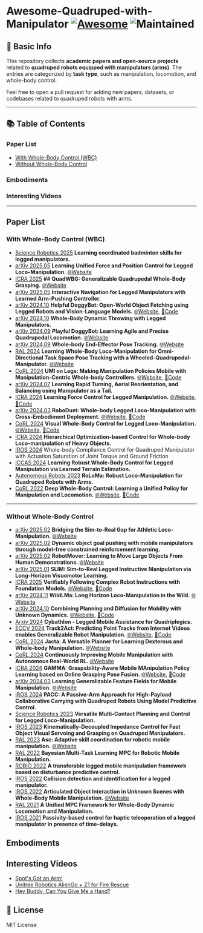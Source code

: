 # Awesome-Quadruped-with-Manipulator [![Awesome](https://awesome.re/badge.svg)](https://awesome.re) ![Maintained](https://img.shields.io/badge/Maintained%3F-yes-brightgreen.svg)

## 🦾 Basic Info
This repository collects **academic papers and open-source projects** related to **quadruped robots equipped with manipulators (arms)**. The entries are categorized by **task type**, such as manipulation, locomotion, and whole-body control.

Feel free to open a pull request for adding new papers, datasets, or codebases related to quadruped robots with arms.

---

## 📚 Table of Contents

### Paper List
- [With Whole-Body Control (WBC)](#with-whole-body-control-wbc)
- [Without Whole-Body Control](#without-whole-body-control)

### Embodiments

### Interesting Videos

---

## Paper List
### With Whole-Body Control (WBC)
- [Science Robotics 2025](https://www.science.org/doi/epdf/10.1126/scirobotics.adu3922) **Learning coordinated badminton skills for legged manipulators.** 
- [arXiv 2025.05](https://arxiv.org/abs/2505.20829) **Learning Unified Force and Position Control for Legged Loco-Manipulation.** [🌐Website](https://unified-force.github.io/) 
- [ICRA 2025](https://arxiv.org/abs/2411.06782) **## QuadWBG: Generalizable Quadrupedal Whole-Body Grasping.** [🌐Website](https://quadwbg.github.io/)
- [arXiv 2025.05](https://arxiv.org/abs/2503.01474) **Interactive Navigation for Legged Manipulators with Learned Arm-Pushing Controller.** 
- [arXiv 2024.10](https://arxiv.org/abs/2410.00231) **Helpful DoggyBot: Open-World Object Fetching using Legged Robots and Vision-Language Models.** [🌐Website](https://helpful-doggybot.github.io/), [🌟Code](https://github.com/WooQi57/Helpful-Doggybot)
- [arXiv 2024.10](https://arxiv.org/pdf/2410.05681) **Whole-Body Dynamic Throwing with Legged Manipulators.** 
- [arXiv 2024.09](https://arxiv.org/abs/2409.19920) **Playful DoggyBot: Learning Agile and Precise Quadrupedal Locomotion.** [🌐Website](https://playful-doggybot.github.io/)
- [arXiv 2024.09](https://arxiv.org/abs/2409.16048) **Whole-body End-Effector Pose Tracking.** [🌐Website](https://leggedrobotics.github.io/wholebody-pose-control/)
- [RAL 2024](https://arxiv.org/abs/2412.03012) **Learning Whole-Body Loco-Manipulation for Omni-Directional Task Space Pose Tracking with a Wheeled-Quadrupedal-Manipulator.** [🌐Website](https://clearlab-sustech.github.io/RFM_loco_mani/)
- [CoRL 2024](https://arxiv.org/abs/2407.10353) **UMI on Legs: Making Manipulation Policies Mobile with Manipulation-Centric Whole-body Controllers.** [🌐Website](https://umi-on-legs.github.io/), [🌟Code](https://github.com/real-stanford/umi-on-legs)
- [arXiv 2024.07](https://arxiv.org/abs/2407.10420) **Learning Rapid Turning, Aerial Reorientation, and Balancing using Manipulator as a Tail.** 
- [ICRA 2024](https://arxiv.org/abs/2405.01402) **Learning Force Control for Legged Manipulation.** [🌐Website](https://tif-twirl-13.github.io/learning-compliance), [🌟Code](https://github.com/Improbable-AI/learning-compliance)
- [arXiv 2024.03](https://arxiv.org/abs/2403.17367v4) **RoboDuet: Whole-body Legged Loco-Manipulation with Cross-Embodiment Deployment.** [🌐Website](https://locomanip-duet.github.io/), [🌟Code](https://github.com/locomanip-duet/RoboDuet)
- [CoRL 2024](https://arxiv.org/abs/2403.16967) **Visual Whole-Body Control for Legged Loco-Manipulation.** [🌐Website](https://wholebody-b1.github.io/), [🌟Code](https://github.com/Ericonaldo/visual_wholebody)
- [ICRA 2024](https://arxiv.org/abs/2311.00112) **Hierarchical Optimization-based Control for Whole-body Loco-manipulation of Heavy Objects.** 
- [IROS 2024](https://ieeexplore-ieee-org.ezproxy.lib.szu.edu.cn/stamp/stamp.jsp?tp=&arnumber=10802754) Whole-body Compliance Control for Quadruped Manipulator with Actuation Saturation of Joint Torque and Ground Friction
- [ICCAS 2024](https://ieeexplore-ieee-org.ezproxy.lib.szu.edu.cn/stamp/stamp.jsp?tp=&arnumber=10773069) **Learning Robust Whole-Body Control for Legged Manipulation via Learned Terrain Estimation.**
- [Autonomous Robots 2023](https://arxiv.org/abs/2203.01446) **RoLoMa: Robust Loco-Manipulation  for Quadruped Robots with Arms.**
- [CoRL 2022](https://arxiv.org/abs/2210.10044) **Deep Whole-Body Control: Learning a Unified Policy for Manipulation and Locomotion.** [🌐Website](https://manipulation-locomotion.github.io/), [🌟Code](https://github.com/MarkFzp/Deep-Whole-Body-Control)


---

### Without Whole-Body Control
- [arXiv 2025.02](https://arxiv.org/abs/2502.10894) **Bridging the Sim-to-Real Gap for Athletic Loco-Manipulation.** [🌐Website](https://uan.csail.mit.edu/) 
- [arXiv 2025.02](https://arxiv.org/abs/2502.01546) **Dynamic object goal pushing with mobile manipulators through model-free constrained reinforcement learning.**
- [arXiv 2025.02](https://arxiv.org/abs/2502.05271) **RobotMover: Learning to Move Large Objects From Human Demonstrations.** [🌐Website](https://easypapersniper.github.io/projects/robotMover/robotMover.html)
- [arXiv 2025.01](https://arxiv.org/abs/2501.09905) **SLIM: Sim-to-Real Legged Instructive Manipulation via Long-Horizon Visuomotor Learning.**
- [ICRA 2025](https://arxiv.org/pdf/2402.11498) **Verifiably Following Complex Robot Instructions with Foundation Models.** [🌐Website](https://robotlimp.github.io/), [🌟Code](https://github.com/benedictquartey/robotlimp)
- [arXiv 2024.11](https://arxiv.org/pdf/2411.15131) **WildLMa: Long Horizon Loco-Manipulation in the Wild.** [🌐Website](https://wildlma.github.io/)
- [arXiv 2024.10](https://arxiv.org/abs/2410.06911) **Combining Planning and Diffusion for Mobility with Unknown Dynamics.** [🌐Website](https://yravan.github.io/plannerorderedpolicy/), [🌟Code](https://github.com/zt-yang/diffusion-ccsp)
- [Arxiv 2024](https://arxiv.org/abs/2405.07445) **Cybathlon - Legged Mobile Assistance for Quadriplegics.**
- [ECCV 2024](https://arxiv.org/abs/2405.01527) **Track2Act: Predicting Point Tracks from Internet Videos enables Generalizable Robot Manipulation.** [🌐Website](https://homangab.github.io/track2act/), [🌟Code](https://github.com/homangab/Track-2-Act/)
- [CoRL 2024](https://arxiv.org/abs/2408.01258) **Jacta: A Versatile Planner for Learning Dexterous and Whole-body Manipulation.** [🌐Website](https://jacta-manipulation.github.io/)
- [CoRL 2024](https://continual-mobile-manip.github.io/) **Continuously Improving Mobile Manipulation with Autonomous Real-World RL.** [🌐Website](https://geff-b1.github.io/)
- [ICRA 2024](https://arxiv.org/abs/2309.15459) **GAMMA: Graspability-Aware Mobile MAnipulation Policy Learning based on Online Grasping Pose Fusion.** [🌐Website](https://pku-epic.github.io/GAMMA/), [🌟Code](https://github.com/user432/gamma)
- [arXiv 2024.03](https://arxiv.org/pdf/2403.07563) **Learning Generalizable Feature Fields for Mobile Manipulation.** [🌐Website](https://geff-b1.github.io/)
- [IROS 2024](https://arxiv.org/abs/2403.19862) **PACC: A Passive-Arm Approach for High-Payload Collaborative Carrying with Quadruped Robots Using Model Predictive Control.**
- [Science Robotics 2023](https://arxiv.org/abs/2308.09179) **Versatile Multi-Contact Planning and Control for Legged Loco-Manipulation.** 
- [IROS 2023](https://arxiv.org/abs/2307.04918) **Kinematically-Decoupled Impedance Control for Fast Object Visual Servoing and Grasping on Quadruped Manipulators.**
- [RAL 2023](https://arxiv.org/abs/2304.00410) **Asc: Adaptive skill coordination for robotic mobile manipulation.** [🌐Website](https://adaptiveskillcoordination.github.io/)
- [RAL 2022](https://arxiv.org/abs/2211.10270) **Bayesian Multi-Task Learning MPC for Robotic Mobile Manipulation.**
- [ROBIO 2022](https://arxiv.org/abs/2203.03391) **A transferable legged mobile manipulation framework based on disturbance predictive control.**
- [IROS 2022](https://arxiv.org/abs/2207.14745) **Collision detection and identification for a legged manipulator.** 
- [IROS 2022](https://arxiv.org/abs/2103.10534) **Articulated Object Interaction in Unknown Scenes with Whole-Body Mobile Manipulation.** [🌐Website](https://www.pair.toronto.edu/articulated-mm/)
- [RAL 2021](https://arxiv.org/abs/2103.00946) **A Unified MPC Framework for Whole-Body Dynamic Locomotion and Manipulation.**
- [IROS 2021](https://arxiv.org/abs/2108.07658) **Passivity-based control for haptic teleoperation of a legged manipulator in presence of time-delays.**

## Embodiments

## Interesting Videos
- [Spot's Got an Arm!](https://www.youtube.com/watch?v=6Zbhvaac68Y&t=1s)
- [Unitree Robotics AlienGo + Z1 for Fire Rescue](https://www.youtube.com/watch?v=7CVwGY65In8)
- [Hey Buddy, Can You Give Me a Hand?](https://www.youtube.com/watch?v=fUyU3lKzoio)

## 📜 License
MIT License

